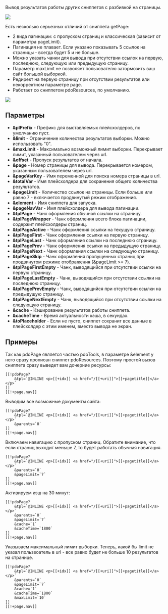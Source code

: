 Вывод результатов работы других сниппетов с разбивкой на страницы.

[![](http://st.bezumkin.ru/files/7/e/a/7ea43b037fac16e28073cca778602c68s.jpg)](http://st.bezumkin.ru/files/7/e/a/7ea43b037fac16e28073cca778602c68.png)

Есть несколько серьезных отличий от сниппета getPage:

* 2 вида пагинации: с пропуском страниц и классическая (зависит от параметра pageLimit).
* Пагинация не плавает. Если указано показывать 5 ссылок на страницы - всегда будет 5 и не больше.
* Можно указать чанки для вывода при отсутствии ссылок на первую, последнюю, следующую или предыдущую страницу.
* Параметр maxLimit не позволяет пользователю затормозить ваш сайт большой выборкой.
* Редирект на первую страницу при отсутствии результатов или некорректном параметре page.
* Работает со сниппетом pdoResources, по умолчанию.

[![](http://st.bezumkin.ru/files/6/a/e/6aeef74bd91fda2a92600802289ac5e9s.jpg)](http://st.bezumkin.ru/files/6/a/e/6aeef74bd91fda2a92600802289ac5e9.png)

## Параметры
* **&plPrefix** - Префикс для выставляемых плейсхолдеров, по умолчанию пуст.
* **&limit** - Ограничение количества результатов выборки. Можно использовать "0".
* **&maxLimit** - Максимально возможный лимит выборки. Перекрывает лимит, указанный пользователем через url.
* **&offset** - Пропуск результатов от начала.
* **&page** - Номер страницы для вывода. Перекрывается номером, указанным пользователем через url.
* **&pageVarKey** - Имя переменной для поиска номера страницы в url.
* **&totalVar** - Имя плейсхолдера для сохранения общего количества результатов.
* **&pageLimit** - Количество ссылок на страницы. Если больше или равно 7 - включается продвинутый режим отображения.
* **&element** - Имя сниппета для запуска.
* **&pageNavVar** - Имя плейсхолдера для вывода пагинации.
* **&tplPage** - Чанк оформления обычной ссылки на страницу.
* **&tplPageWrapper** - Чанк оформления всего блока пагинации, содержит плейсхолдеры страниц.
* **&tplPageActive** - Чанк оформления ссылки на текущую страницу.
* **&tplPageFirst** - Чанк оформления ссылки на первую страницу.
* **&tplPageLast** - Чанк оформления ссылки на последнюю страницу.
* **&tplPagePrev** - Чанк оформления ссылки на предыдущую страницу.
* **&tplPageNext** - Чанк оформления ссылки на следующую страницу.
* **&tplPageSkip** - Чанк оформления пропущенных страниц при продвинутом режиме отображения (&pageLimit >= 7).
* **&tplPageFirstEmpty** - Чанк, выводящийся при отсутствии ссылки на первую страницу.
* **&tplPageLastEmpty** - Чанк, выводящийся при отсутствии ссылки на последнюю страницу.
* **&tplPagePrevEmpty** - Чанк, выводящийся при отсутствии ссылки на предыдущую страницу.
* **&tplPageNextEmpty** - Чанк, выводящийся при отсутствии ссылки на следующую страницу.
* **&cache** - Кэширование результатов работы сниппета.
* **&cacheTime** - Время актуальности кэша, в секундах.
* **&toPlaceholder** - Если не пусто, сниппет сохранит все данные в плейсхолдер с этим именем, вместо вывода не экран.


## Примеры
Так как pdoPage является частью pdoTools, в параметре &element у него сразу прописан сниппет pdoResources. Поэтому простой вызов сниппета сразу выведет вам дочерние ресурсы:
```
[[!pdoPage?
	&tpl=`@INLINE <p>[[+idx]] <a href="/[[+uri]]">[[+pagetitle]]</a></p>`
]]
[[!+page.nav]]
```

Выводим все возможные документы сайта:
```
[[!pdoPage?
	&tpl=`@INLINE <p>[[+idx]] <a href="/[[+uri]]">[[+pagetitle]]</a></p>`
	&parents=`0`
]]
[[!+page.nav]]
```

Включаем навигацию с пропуском страниц. Обратите внимание, что если страниц выходит меньше 7, то будет работать обычная навигация.
```
[[!pdoPage?
	&tpl=`@INLINE <p>[[+idx]] <a href="/[[+uri]]">[[+pagetitle]]</a></p>`
	&parents=`0`
	&pageLimit=`7`
]]
[[!+page.nav]]
```

Активируем кэш на 30 минут:
```
[[!pdoPage?
	&tpl=`@INLINE <p>[[+idx]] <a href="/[[+uri]]">[[+pagetitle]]</a></p>`
	&parents=`0`
	&pageLimit=`7`
	&cache=`1`
	&cacheTime=`1800`
]]
[[!+page.nav]]
```

Указываем максимальный лимит выборки. Теперь, какой бы limit не указал пользвоатель в url - все равно будет не больше 10 результатов на странице.
```
[[!pdoPage?
	&tpl=`@INLINE <p>[[+idx]] <a href="/[[+uri]]">[[+pagetitle]]</a></p>`
	&parents=`0`
	&pageLimit=`7`
	&cache=`1`
	&cacheTime=`1800`
	&maxLimit=`10`
]]
[[!+page.nav]]
```